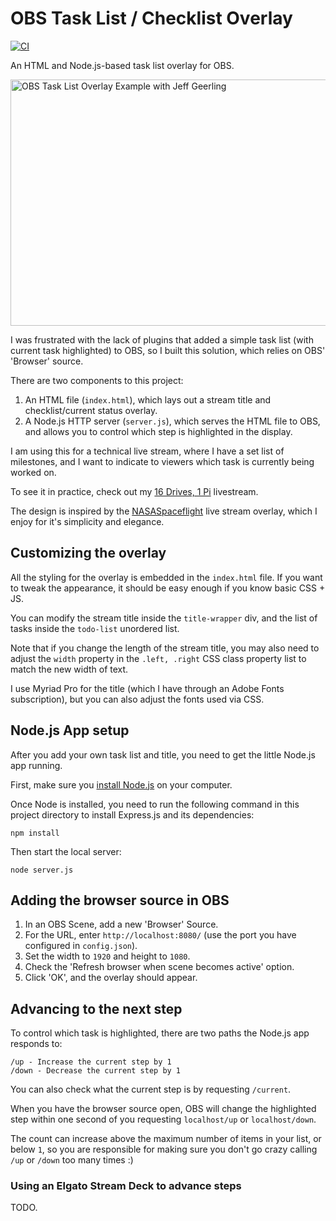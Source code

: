 # OBS Task List / Checklist Overlay

[![CI](https://github.com/geerlingguy/obs-task-list-overlay/actions/workflows/ci.yml/badge.svg?branch=master&event=push)](https://github.com/geerlingguy/obs-task-list-overlay/actions/workflows/ci.yml)

An HTML and Node.js-based task list overlay for OBS.

<img src="https://raw.githubusercontent.com/geerlingguy/obs-task-list-overlay/master/example.jpg" width="700" height="394" alt="OBS Task List Overlay Example with Jeff Geerling" />

I was frustrated with the lack of plugins that added a simple task list (with current task highlighted) to OBS, so I built this solution, which relies on OBS' 'Browser' source.

There are two components to this project:

  1. An HTML file (`index.html`), which lays out a stream title and checklist/current status overlay.
  2. A Node.js HTTP server (`server.js`), which serves the HTML file to OBS, and allows you to control which step is highlighted in the display.

I am using this for a technical live stream, where I have a set list of milestones, and I want to indicate to viewers which task is currently being worked on.

To see it in practice, check out my [16 Drives, 1 Pi](https://www.youtube.com/watch?v=afnszOuWt74) livestream.

The design is inspired by the [NASASpaceflight](https://www.youtube.com/c/NASASpaceflightVideos) live stream overlay, which I enjoy for it's simplicity and elegance.

## Customizing the overlay

All the styling for the overlay is embedded in the `index.html` file. If you want to tweak the appearance, it should be easy enough if you know basic CSS + JS.

You can modify the stream title inside the `title-wrapper` div, and the list of tasks inside the `todo-list` unordered list.

Note that if you change the length of the stream title, you may also need to adjust the `width` property in the `.left, .right` CSS class property list to match the new width of text.

I use Myriad Pro for the title (which I have through an Adobe Fonts subscription), but you can also adjust the fonts used via CSS.

## Node.js App setup

After you add your own task list and title, you need to get the little Node.js app running.

First, make sure you [install Node.js](https://nodejs.org/en/download/) on your computer.

Once Node is installed, you need to run the following command in this project directory to install Express.js and its dependencies:

```
npm install
```

Then start the local server:

```
node server.js
```

## Adding the browser source in OBS

  1. In an OBS Scene, add a new 'Browser' Source.
  2. For the URL, enter `http://localhost:8080/` (use the port you have configured in `config.json`).
  3. Set the width to `1920` and height to `1080`.
  4. Check the 'Refresh browser when scene becomes active' option.
  5. Click 'OK', and the overlay should appear.

## Advancing to the next step

To control which task is highlighted, there are two paths the Node.js app responds to:

```
/up - Increase the current step by 1
/down - Decrease the current step by 1
```

You can also check what the current step is by requesting `/current`.

When you have the browser source open, OBS will change the highlighted step within one second of you requesting `localhost/up` or `localhost/down`.

The count can increase above the maximum number of items in your list, or below `1`, so you are responsible for making sure you don't go crazy calling `/up` or `/down` too many times :)

### Using an Elgato Stream Deck to advance steps

TODO.
